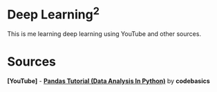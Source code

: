 # Deep Learning<sup>2</sup>
 
This is me learning deep learning using YouTube and other sources.

# Sources

**[YouTube]** - [**Pandas Tutorial (Data Analysis In Python)**](https://youtube.com/playlist?list=PLeo1K3hjS3uuASpe-1LjfG5f14Bnozjwy) by **codebasics**
